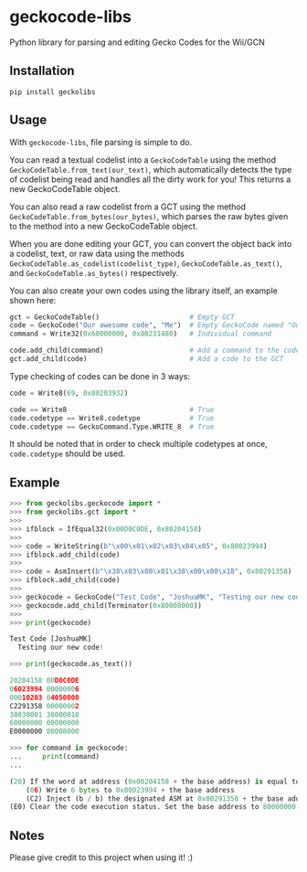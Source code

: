 # geckocode-libs

Python library for parsing and editing Gecko Codes for the Wii/GCN

## Installation

`pip install geckolibs`

## Usage

With `geckocode-libs`, file parsing is simple to do.

You can read a textual codelist into a `GeckoCodeTable` using the method `GeckoCodeTable.from_text(our_text)`, which automatically detects the type of codelist being read and handles all the dirty work for you! This returns a new GeckoCodeTable object.

You can also read a raw codelist from a GCT using the method `GeckoCodeTable.from_bytes(our_bytes)`, which parses the raw bytes given to the method into a new GeckoCodeTable object.

When you are done editing your GCT, you can convert the object back into a codelist, text, or raw data using the methods `GeckoCodeTable.as_codelist(codelist_type)`, `GeckoCodeTable.as_text()`, and `GeckoCodeTable.as_bytes()` respectively.

You can also create your own codes using the library itself, an example shown here:

```python
gct = GeckoCodeTable()                      # Empty GCT
code = GeckoCode("Our awesome code", "Me")  # Empty GeckoCode named "Our awesome code", created by "Me"
command = Write32(0x60000000, 0x80231480)   # Individual command

code.add_child(command)                     # Add a command to the code
gct.add_child(code)                         # Add a code to the GCT
```

Type checking of codes can be done in 3 ways:

```python
code = Write8(69, 0x80203932)

code == Write8                              # True
code.codetype == Write8.codetype            # True
code.codetype == GeckoCommand.Type.WRITE_8  # True
```

It should be noted that in order to check multiple codetypes at once, `code.codetype` should be used.

## Example

```python
>>> from geckolibs.geckocode import *
>>> from geckolibs.gct import *
>>> 
>>> ifblock = IfEqual32(0x00D0C0DE, 0x80204158)
>>>
>>> code = WriteString(b"\x00\x01\x02\x03\x04\x05", 0x80023994)
>>> ifblock.add_child(code)
>>>
>>> code = AsmInsert(b"\x38\x03\x00\x01\x38\x00\x00\x18", 0x80291358)
>>> ifblock.add_child(code)
>>>
>>> geckocode = GeckoCode("Test Code", "JoshuaMK", "Testing our new code!", ifblock)
>>> geckocode.add_child(Terminator(0x80008000))
>>>
>>> print(geckocode)

Test Code [JoshuaMK]
  Testing our new code!

>>> print(geckocode.as_text())

20204158 00D0C0DE
06023994 00000006
00010203 04050000
C2291358 00000002
38030001 38000018
60000000 00000000
E0000000 80008000

>>> for command in geckocode:  
...     print(command)        
...

(20) If the word at address (0x00204158 + the base address) is equal to 0x00D0C0DE:
    (06) Write 6 bytes to 0x00023994 + the base address
    (C2) Inject (b / b) the designated ASM at 0x00291358 + the base address
(E0) Clear the code execution status. Set the base address to 80000000. Set the pointer address to 80000000.
```


## Notes

Please give credit to this project when using it! :)
